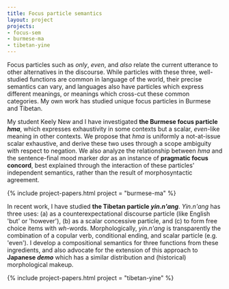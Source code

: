 ```yaml
---
title: Focus particle semantics
layout: project
projects:
- focus-sem
- burmese-ma
- tibetan-yine
---
```


Focus particles such as *only*, *even*, and *also* relate the current utterance to other alternatives in the discourse. While particles with these three, well-studied functions are common in language of the world, their precise semantics can vary, and languages also have particles which express different meanings, or meanings which cross-cut these common categories. My own work has studied unique focus particles in Burmese and Tibetan.

My student Keely New and I have investigated **the Burmese focus particle *hma***, which expresses exhaustivity in some contexts but a scalar, *even*-like meaning in other contexts. We propose that *hma* is uniformly a not-at-issue scalar exhaustive, and derive these two uses through a scope ambiguity with respect to negation. We also analyze the relationship between *hma* and the sentence-final mood marker *dar* as an instance of **pragmatic focus concord**, best explained through the interaction of these particles' independent semantics, rather than the result of morphosyntactic agreement.

{% include project-papers.html project = "burmese-ma" %}

In recent work, I have studied **the Tibetan particle *yin.n'ang***. *Yin.n'ang* has three uses: (a) as a counterexpectational discourse particle (like English 'but' or 'however'), (b) as a scalar concessive particle, and (c) to form free choice items with *wh*-words. Morphologically, *yin.n'ang* is transparently the combination of a copular verb, conditional ending, and scalar particle (e.g. 'even'). I develop a compositional semantics for three functions from these ingredients, and also advocate for the extension of this approach to **Japanese *demo*** which has a similar distribution and (historical) morphological makeup.

{% include project-papers.html project = "tibetan-yine" %}

